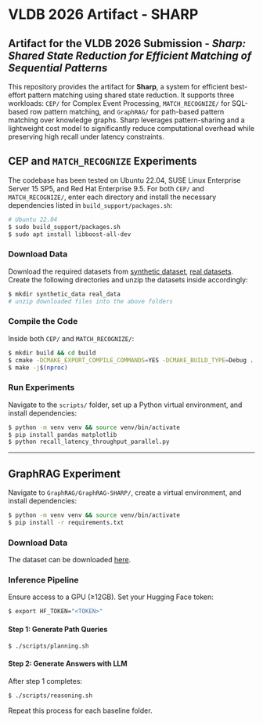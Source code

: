 # VLDB 2026 Artifact - SHARP
## Artifact for the VLDB 2026 Submission - *Sharp: Shared State Reduction for Efficient Matching of Sequential Patterns*

This repository provides the artifact for **Sharp**, a system for efficient best-effort pattern matching using shared state reduction. It supports three workloads: `CEP/` for Complex Event Processing, `MATCH_RECOGNIZE/` for SQL-based row pattern matching, and `GraphRAG/` for path-based pattern matching over knowledge graphs. Sharp leverages pattern-sharing and a lightweight cost model to significantly reduce computational overhead while preserving high recall under latency constraints.

## CEP and `MATCH_RECOGNIZE` Experiments

The codebase has been tested on Ubuntu 22.04, SUSE Linux Enterprise Server 15 SP5, and Red Hat Enterprise 9.5. For both `CEP/` and `MATCH_RECOGNIZE/`, enter each directory and install the necessary dependencies listed in `build_support/packages.sh`:

```sh
# Ubuntu 22.04
$ sudo build_support/packages.sh
$ sudo apt install libboost-all-dev
```

### Download Data

Download the required datasets from [synthetic dataset](https://drive.google.com/drive/folders/1_9XkUkKfz2OJObpYmy2pFOKn-DqcAKlu?usp=sharing), [real datasets](https://drive.google.com/drive/folders/13musleLNDuRnVAJNnCh4PoArSJB8nP_W?usp=sharing).  
Create the following directories and unzip the datasets inside accordingly:

```sh
$ mkdir synthetic_data real_data
# unzip downloaded files into the above folders
```

### Compile the Code

Inside both `CEP/` and `MATCH_RECOGNIZE/`:

```sh
$ mkdir build && cd build
$ cmake -DCMAKE_EXPORT_COMPILE_COMMANDS=YES -DCMAKE_BUILD_TYPE=Debug ..
$ make -j$(nproc)
```

### Run Experiments

Navigate to the `scripts/` folder, set up a Python virtual environment, and install dependencies:

```sh
$ python -m venv venv && source venv/bin/activate
$ pip install pandas matplotlib
$ python recall_latency_throughput_parallel.py
```

---

## GraphRAG Experiment

Navigate to `GraphRAG/GraphRAG-SHARP/`, create a virtual environment, and install dependencies:

```sh
$ python -m venv venv && source venv/bin/activate
$ pip install -r requirements.txt
```

### Download Data

The dataset can be downloaded [here](https://github.com/yuyuz/MetaQA). 

### Inference Pipeline

Ensure access to a GPU (≥12GB). Set your Hugging Face token:

```sh
$ export HF_TOKEN="<TOKEN>"
```

#### Step 1: Generate Path Queries

```sh
$ ./scripts/planning.sh
```

#### Step 2: Generate Answers with LLM

After step 1 completes:

```sh
$ ./scripts/reasoning.sh
```

Repeat this process for each baseline folder.
